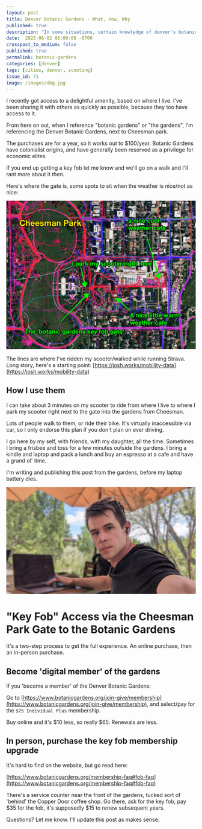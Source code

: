 ```yaml
---
layout: post
title: Denver Botanic Gardens - What, How, Why
published: true
description: "In some situations, certain knowledge of denver's botanic gardens will be a key upgrade to you and your friends' day to day"
date:  2025-06-02 06:00:00 -0700
crosspost_to_medium: false
published: true
permalink: botanic-gardens
categories: [denver]
tags: [cities, denver, scooting]
issue_id: 71
image: /images/dbg.jpg
---
```


I recently got access to a delightful amenity, based on where I live. I've been sharing it with others as quickly as possible, because they too have access to it. 

From here on out, when I reference "botanic gardens" or "the gardens", I'm referencing the Denver Botanic Gardens, next to Cheesman park.

The purchases are for a year, so it works out to $100/year. Botanic Gardens have colonialist origins, and have generally been reserved as a privilege for economic elites. 

If you end up getting a key fob let me know and we'll go on a walk and I'll rant more about it _then_. 

Here's where the gate is, some spots to sit when the weather is nice/not as nice:

![dbg](images/dbg.jpg)

The lines are where I've ridden my scooter/walked while running Strava. Long story, here's a starting point: [https://josh.works/mobility-data](https://josh.works/mobility-data)



## How I use them

I can take about 3 minutes on my scooter to ride from where I live to where I park my scooter right next to the gate into the gardens from Cheesman. 

Lots of people walk to them, or ride their bike. It's virtually inaccessible via car, so I only endorse this plan if you don't plan on ever driving.

I go here by my self, with friends, with my daughter, all the time. Sometimes I bring a frisbee and toss for a few minutes outside the gardens. I bring a kindle and laptop and pack a lunch and buy an espresso at a cafe and have a grand ol' time.

I'm writing and publishing this post from the gardens, before my laptop battery dies. 

![written at the gardens](images/dbg_selfid.jpeg)

# "Key Fob" Access via the Cheesman Park Gate to the Botanic Gardens

It's a two-step process to get the full experience. An online purchase, then an in-person purchase.

## Become 'digital member' of the gardens

If you 'become a member' of the Denver Botanic Gardens:

Go to [https://www.botanicgardens.org/join-give/membership](https://www.botanicgardens.org/join-give/membership), and select/pay for the `$75 Individual Plus` membership. 

Buy online and it's $10 less, so really $65. Renewals are less.

## In person, purchase the key fob membership upgrade

It's hard to find on the website, but go read here:

[https://www.botanicgardens.org/membership-faq#fob-faq](https://www.botanicgardens.org/membership-faq#fob-faq)

There's a service counter near the front of the gardens, tucked sort of 'behind' the Copper Door coffee shop. Go there, ask for the key fob, pay $35 for the fob, it's supposedly $15 to renew subsequent years.


Questions? Let me know. I'll update this post as makes sense.
